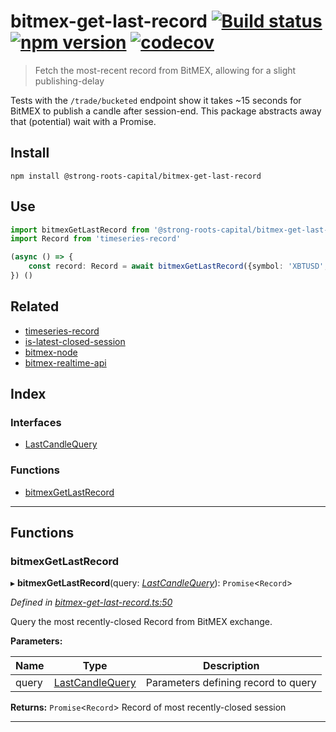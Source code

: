 
bitmex-get-last-record [![Build status](https://travis-ci.org/strong-roots-capital/bitmex-get-last-record.svg?branch=master)](https://travis-ci.org/strong-roots-capital/bitmex-get-last-record) [![npm version](https://img.shields.io/npm/v/@strong-roots-capital/bitmex-get-last-record.svg)](https://npmjs.org/package/@strong-roots-capital/bitmex-get-last-record) [![codecov](https://codecov.io/gh/strong-roots-capital/bitmex-get-last-record/branch/master/graph/badge.svg)](https://codecov.io/gh/strong-roots-capital/bitmex-get-last-record)
=========================================================================================================================================================================================================================================================================================================================================================================================================================================================================================================================================================

> Fetch the most-recent record from BitMEX, allowing for a slight publishing-delay

Tests with the `/trade/bucketed` endpoint show it takes ~15 seconds for BitMEX to publish a candle after session-end. This package abstracts away that (potential) wait with a Promise.

Install
-------

```shell
npm install @strong-roots-capital/bitmex-get-last-record
```

Use
---

```typescript
import bitmexGetLastRecord from '@strong-roots-capital/bitmex-get-last-record'
import Record from 'timeseries-record'

(async () => {
    const record: Record = await bitmexGetLastRecord({symbol: 'XBTUSD', binSize: '1d'})
}) ()
```

Related
-------

*   [timeseries-record](https://github.com/strong-roots-capital/timeseries-record)
*   [is-latest-closed-session](https://github.com/strong-roots-capital/is-latest-closed-session)
*   [bitmex-node](https://www.npmjs.com/package/bitmex-node)
*   [bitmex-realtime-api](https://www.npmjs.com/package/bitmex-realtime-api)

## Index

### Interfaces

* [LastCandleQuery](interfaces/lastcandlequery.md)

### Functions

* [bitmexGetLastRecord](#bitmexgetlastrecord)

---

## Functions

<a id="bitmexgetlastrecord"></a>

###  bitmexGetLastRecord

▸ **bitmexGetLastRecord**(query: *[LastCandleQuery](interfaces/lastcandlequery.md)*): `Promise`<`Record`>

*Defined in [bitmex-get-last-record.ts:50](https://github.com/strong-roots-capital/bitmex-get-last-record/blob/1ee6030/src/bitmex-get-last-record.ts#L50)*

Query the most recently-closed Record from BitMEX exchange.

**Parameters:**

| Name | Type | Description |
| ------ | ------ | ------ |
| query | [LastCandleQuery](interfaces/lastcandlequery.md) |  Parameters defining record to query |

**Returns:** `Promise`<`Record`>
Record of most recently-closed session

___

